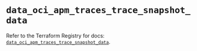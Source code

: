 # `data_oci_apm_traces_trace_snapshot_data`

Refer to the Terraform Registry for docs: [`data_oci_apm_traces_trace_snapshot_data`](https://registry.terraform.io/providers/oracle/oci/7.19.0/docs/data-sources/apm_traces_trace_snapshot_data).
